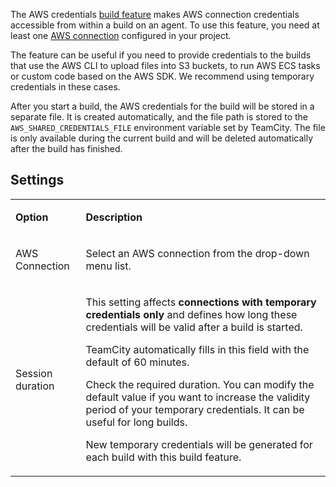 [//]: # (title: AWS Credentials)
[//]: # (auxiliary-id: AWS Credentials;AWS credentials)

The AWS credentials [build feature](https://www.jetbrains.com/help/teamcity/adding-build-features.html) makes AWS connection credentials accessible from within a build on an agent. To use this feature, you need at least one [AWS connection](configuring-connections.md#AmazonWebServices) configured in your project.

The feature can be useful if you need to provide credentials to the builds that use the AWS CLI to upload files into S3 buckets, to run AWS ECS tasks or custom code based on the AWS SDK. We recommend using temporary credentials in these cases.

After you start a build, the AWS credentials for the build will be stored in a separate file. It is created automatically, and the file path is stored to the `AWS_SHARED_CREDENTIALS_FILE` environment variable set by TeamCity. The file is only available during the current build and will be deleted automatically after the build has finished.


## Settings

<table><tr>

<td>

**Option**

</td>

<td>

**Description**

</td></tr><tr>

<td>

AWS Connection

</td>

<td>

Select an AWS connection from the drop-down menu list.

</td></tr><tr>

<td>

Session duration

</td>

<td>

This setting affects **connections with temporary credentials only** and defines how long these credentials will be valid after a build is started.

TeamCity automatically fills in this field with the default of 60 minutes.

Check the required duration. You can modify the default value if you want to increase the validity period of your temporary credentials. It can be useful for long builds.

New temporary credentials will be generated for each build with this build feature.


</td></tr></table>
